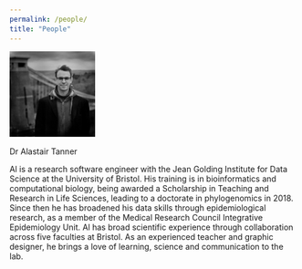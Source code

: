 ```yaml
---
permalink: /people/
title: "People"
---
```


<img src="/assets/images/al-portrait.jpg" width="150" />


Dr Alastair Tanner

Al is a research software engineer with the Jean Golding Institute for Data Science at the University of Bristol. His training is in bioinformatics and computational biology, being awarded a Scholarship in Teaching and Research in Life Sciences, leading to a doctorate in phylogenomics in 2018. Since then he has broadened his data skills through epidemiological research, as a member of the Medical Research Council Integrative Epidemiology Unit. Al has broad scientific experience through collaboration across five faculties at Bristol. As an experienced teacher and graphic designer, he brings a love of learning, science and communication to the lab.
